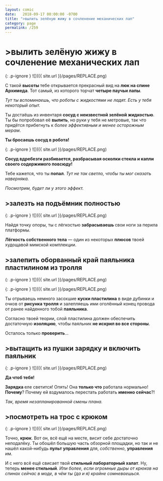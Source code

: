 ```yaml
---
layout: comic
date:   2018-09-17 00:00:00 -0700
title: ">вылить зелёную жижу в сочленение механических лап"
category: page
permalink: /259
---
```

# >вылить зелёную жижу в сочленение механических лап

{: .p-ignore }
![]({{ site.url }}/pages/REPLACE.png)

С такой <strong>высоты </strong>тебе открывается прекрасный вид на <strong>люк на спине Архимеда</strong>. Тот самый, из которого торчат <strong>четыре паучьи лапы</strong>.

<em>Тут ты вспоминаешь, что роботы с жидкостями не ладят. Есть у тебя некоторый опыт.</em>

Ты достаёшь из инвентаря <strong>сосуд с неизвестной зелёной жидкостью</strong>. Ты бы попробовал её <strong>вылить</strong>, но руки у тебя не метровые, так что придётся прибегнуть к <em>более эффективным и менее осторожным мерам</em>.

<strong>Ты бросаешь сосуд в робота!</strong>

{: .p-ignore }
![]({{ site.url }}/pages/REPLACE.png)

<strong>Сосуд вдребезги разбивается, разбрасывая осколки стекла и капли своего содержимого повсюду!</strong>

Тебе кажется, что ты <strong>попал</strong>. <em>Тут не так светло, чтобы ты мог сказать наверняка.</em>

<em>Посмотрим, будет ли у этого эффект.</em>

## >залезть на подъёмник полностью

{: .p-ignore }
![]({{ site.url }}/pages/REPLACE.png)

Найдя точку опоры, ты с лёгкостью <strong>забрасываешь </strong>свои ноги за перила платформы. 

<strong>Лёгкость собственного тела</strong> — один из некоторых <strong>плюсов </strong>твоей худощавой мимской комплекции.

## >залепить оборванный край паяльника пластилином из тролля

{: .p-ignore }
![]({{ site.url }}/pages/REPLACE.png)

{: .p-ignore }
![]({{ site.url }}/pages/REPLACE.png)

Ты отрываешь немного засохшие <strong>куски пластилина</strong> в виде дубинки и очков от <strong>рисунка тролля</strong> и залепляешь ими оголённый конец провода от ранее найденного тобой <strong>паяльника</strong>.

Согласно твоей теории, слой пластилина должен обеспечить достаточную <strong>изоляцию</strong>, чтобы паяльник <strong>не искрил во все стороны</strong>.

Осталось только <strong>проверить</strong>...

## >вытащить из пушки зарядку и включить паяльник

{: .p-ignore }
![]({{ site.url }}/pages/REPLACE.png)

<strong>Да чтоб тебя!</strong>

<strong>Зарядка </strong>еле светится! Опять! Она <strong>только что</strong> работала нормально! <strong>Почему</strong>? Почему ей вздумалось перестать работать <strong>именно сейчас</strong>?!

<em>Так, время незапланированной смены плана.</em>

## >посмотреть на трос с крюком

{: .p-ignore }
![]({{ site.url }}/pages/REPLACE.png)

Точно, <strong>крюк</strong>. Вот он, всё ещё на месте, висит себе достаточно неподалёку. Ты обошёл большую часть обзорной площадки, но так и не нашёл какой-нибудь <strong>пульт управления</strong> для, <em>собственно</em>, <strong>управления </strong>им.

И с него всё ещё свисает твой <strong>стильный лабораторный халат</strong>. Ну, теперь <strong>менее стильный</strong>. <em>Или более, если огромные дыры от крюков на спинах сейчас в моде, в чём ты (да и я) крайне сомневаешься.</em>
